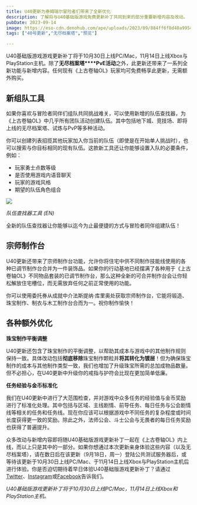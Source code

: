 ```yaml
---
title: U40更新为泰姆瑞尔冒险者们带来了全新优化
description: 了解将与U40基础版游戏免费更新补丁共同到来的部分重要新增内容及改动。 
pubDate: 2023-09-14
image: https://eso-cdn.denohub.com/ape/uploads/2023/09/884ff6f8d40a995420d6fcfd1f78be27224025.jpg
tags: ["40号更新","无尽档案塔","预览"]

---
```


U40基础版游戏游戏更新补丁将于10月30日上线PC/Mac，11月14日上线Xbox与PlayStation主机。除了**无尽档案塔****PvE活动**之外，此更新还带来了一系列全新功能与新增内容。任何现有《上古卷轴OL》玩家均可免费畅享此更新，无需额外购买。

## 新组队工具

如果你喜欢与冒险者同伴们组队共同挑战难关，可以使用新增的队伍查找器，为《上古卷轴OL》中几乎所有团队活动创建队伍。其中包括地下城、竞技场、即将上线的无尽档案塔、试炼与PvP等多种活动。

你可以创建列表招揽其他玩家加入你当前的队伍（即使是在开始单人挑战时），也可以搜索与你目标相同的现有队伍。这款新工具还让你能够设置入队的必要条件，例如：

- 玩家勇士点数等级
- 是否使用游戏内语音聊天
- 玩家的游戏风格
- 期望的队伍角色组合

![](https://eso-cdn.denohub.com/ape/uploads/2023/09/1152847386e388b9ad101e99235316b6.jpg)

<p class="text-gray-500 text-sm text-center"><i>队伍查找器工具 (EN)</i></p>

全新的队伍查找器让你能够以迄今为止最便捷的方式与冒险者同伴组建队伍！

## 宗师制作台

U40更新还带来了宗师制作台功能，允许你将住宅中供不同制作技能线使用的各种已调节制作台合并为一件装饰品。如果你的行动基地已经摆满了各种用于《上古卷轴OL》不同物品套装的已调节制作台，那么这种全新的可合并制作台会让你轻松解放住宅槽位，而无需放弃任何之前正常使用的功能。

你可以使用委托券从成就中介法斯提纳·库里奥处获取宗师制作台，它能将锻造、珠宝制作、制衣与木工制作台合而为一。祝你制作愉快！

## 各种额外优化

**珠宝制作平衡调整**

U40更新还包含了珠宝制作的平衡调整，以帮助其成本与游戏中的其他制作规则保持一致。具体改动包括**彻底移除**珠宝制作颗粒并**将其转化为镀层**！但为确保珠宝制作的成本与其他制作类型一致，我们也增加了升级珠宝所需的总加成物品数量。但不必担心，在U40更新中升级你的戒指与护符会比现在更加简单低廉。

**任务经验与金币标准化**

我们在U40更新中进行了大范围检查，并对游戏中众多任务的经验值与金币奖励进行了标准化处理。其中包括与区域、主线剧情、前导任务、每日任务与公会剧情线等相关的任务和任务线。现在你应该可以根据游戏中不同任务的复杂程度或时间长度获得更一致的奖励。除此之外，法师公会、斗士公会与无畏者的每日任务奖励也获得了普遍提升。

众多改动与新增内容即将随U40基础版游戏更新补丁一起在《上古卷轴OL》内上线，而以上只是其中的一部分。如果你想通过本次更新亲身体验这些内容（以及无尽档案塔），请在数日后在该更新（9月18日，周一）登陆公共测试服务器后，或等待该更新于10月30日上线PC/Mac、于11月14日上线Xbox与PlayStation主机后进行体验。你是否迫切期待着早日体验U40基础版游戏更新补丁？请通过[Twitter](https://twitter.com/TESOnline)、[Instagram](https://www.instagram.com/elderscrollsonline/)或[Facebook](https://www.facebook.com/ElderScrollsOnline)告诉我们。

_U40基础版游戏更新补丁将于10月30日上线PC/Mac，11月14日上线Xbox和PlayStation主机。_
